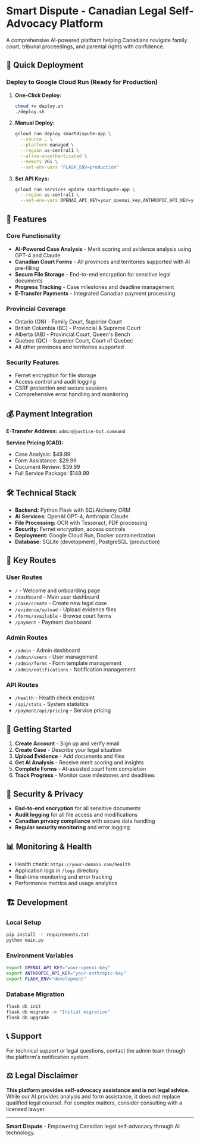 # Smart Dispute - Canadian Legal Self-Advocacy Platform

A comprehensive AI-powered platform helping Canadians navigate family court, tribunal proceedings, and parental rights with confidence.

## 🚀 Quick Deployment

### Deploy to Google Cloud Run (Ready for Production)

1. **One-Click Deploy:**
   ```bash
   chmod +x deploy.sh
   ./deploy.sh
   ```

2. **Manual Deploy:**
   ```bash
   gcloud run deploy smartdispute-app \
     --source . \
     --platform managed \
     --region us-central1 \
     --allow-unauthenticated \
     --memory 2Gi \
     --set-env-vars "FLASK_ENV=production"
   ```

3. **Set API Keys:**
   ```bash
   gcloud run services update smartdispute-app \
     --region us-central1 \
     --set-env-vars OPENAI_API_KEY=your_openai_key,ANTHROPIC_API_KEY=your_anthropic_key
   ```

## 🌟 Features

### Core Functionality
- **AI-Powered Case Analysis** - Merit scoring and evidence analysis using GPT-4 and Claude
- **Canadian Court Forms** - All provinces and territories supported with AI pre-filling
- **Secure File Storage** - End-to-end encryption for sensitive legal documents
- **Progress Tracking** - Case milestones and deadline management
- **E-Transfer Payments** - Integrated Canadian payment processing

### Provincial Coverage
- Ontario (ON) - Family Court, Superior Court
- British Columbia (BC) - Provincial & Supreme Court
- Alberta (AB) - Provincial Court, Queen's Bench
- Quebec (QC) - Superior Court, Court of Quebec
- All other provinces and territories supported

### Security Features
- Fernet encryption for file storage
- Access control and audit logging
- CSRF protection and secure sessions
- Comprehensive error handling and monitoring

## 💰 Payment Integration

**E-Transfer Address:** `admin@justice-bot.command`

**Service Pricing (CAD):**
- Case Analysis: $49.99
- Form Assistance: $29.99
- Document Review: $39.99
- Full Service Package: $149.99

## 🛠 Technical Stack

- **Backend:** Python Flask with SQLAlchemy ORM
- **AI Services:** OpenAI GPT-4, Anthropic Claude
- **File Processing:** OCR with Tesseract, PDF processing
- **Security:** Fernet encryption, access controls
- **Deployment:** Google Cloud Run, Docker containerization
- **Database:** SQLite (development), PostgreSQL (production)

## 📝 Key Routes

### User Routes
- `/` - Welcome and onboarding page
- `/dashboard` - Main user dashboard
- `/case/create` - Create new legal case
- `/evidence/upload` - Upload evidence files
- `/forms/available` - Browse court forms
- `/payment` - Payment dashboard

### Admin Routes
- `/admin` - Admin dashboard
- `/admin/users` - User management
- `/admin/forms` - Form template management
- `/admin/notifications` - Notification management

### API Routes
- `/health` - Health check endpoint
- `/api/stats` - System statistics
- `/payment/api/pricing` - Service pricing

## 🚀 Getting Started

1. **Create Account** - Sign up and verify email
2. **Create Case** - Describe your legal situation
3. **Upload Evidence** - Add documents and files
4. **Get AI Analysis** - Receive merit scoring and insights
5. **Complete Forms** - AI-assisted court form completion
6. **Track Progress** - Monitor case milestones and deadlines

## 🔐 Security & Privacy

- **End-to-end encryption** for all sensitive documents
- **Audit logging** for all file access and modifications
- **Canadian privacy compliance** with secure data handling
- **Regular security monitoring** and error logging

## 📊 Monitoring & Health

- Health check: `https://your-domain.com/health`
- Application logs in `/logs` directory
- Real-time monitoring and error tracking
- Performance metrics and usage analytics

## 🏗 Development

### Local Setup
```bash
pip install -r requirements.txt
python main.py
```

### Environment Variables
```bash
export OPENAI_API_KEY="your-openai-key"
export ANTHROPIC_API_KEY="your-anthropic-key"
export FLASK_ENV="development"
```

### Database Migration
```bash
flask db init
flask db migrate -m "Initial migration"
flask db upgrade
```

## 📞 Support

For technical support or legal questions, contact the admin team through the platform's notification system.

## ⚖️ Legal Disclaimer

**This platform provides self-advocacy assistance and is not legal advice.** While our AI provides analysis and form assistance, it does not replace qualified legal counsel. For complex matters, consider consulting with a licensed lawyer.

---

**Smart Dispute** - Empowering Canadian legal self-advocacy through AI technology.